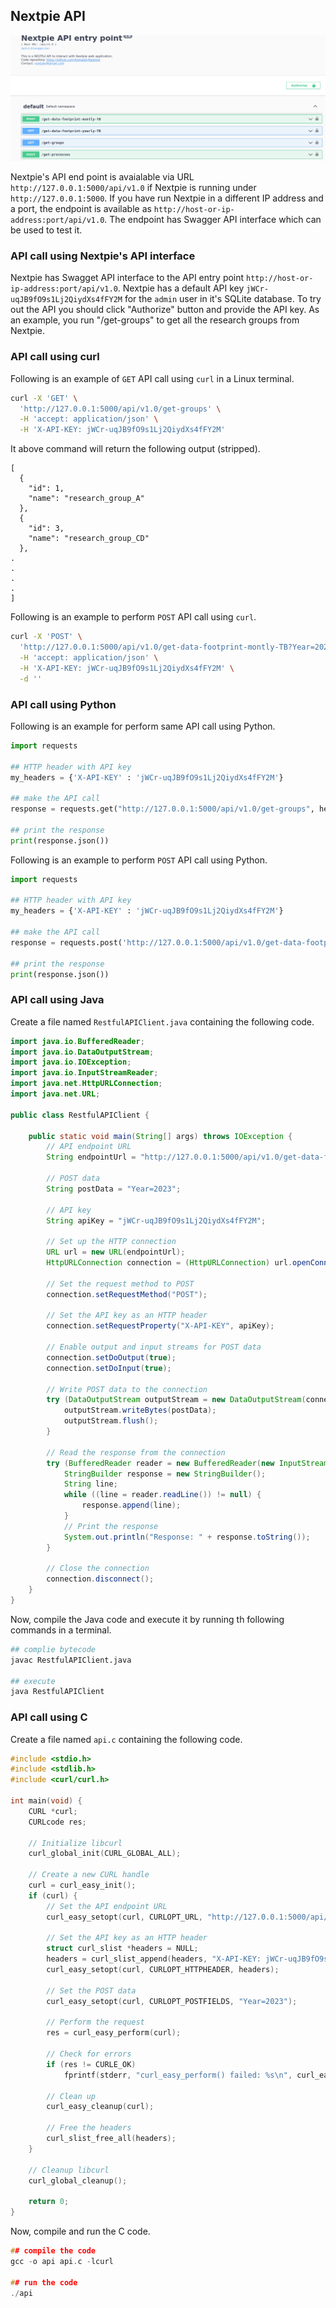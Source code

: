 ## Nextpie API


[![](./assets/images/API.png)](#)

Nextpie's API end point is avaialable via URL `http://127.0.0.1:5000/api/v1.0` if Nextpie is running under `http://127.0.0.1:5000`. If you have run Nextpie in a different IP address and a port, the endpoint is available as `http://host-or-ip-address:port/api/v1.0`. The endpoint has Swagger API interface which can be used to test it.


### API call using Nextpie's API interface

Nextpie has Swagget API interface to the API entry point `http://host-or-ip-address:port/api/v1.0`. Nextpie has a default API key `jWCr-uqJB9fO9s1Lj2QiydXs4fFY2M` for the `admin` user in it's SQLite database. To try out the API you should click "Authorize" button and provide the API key. As an example, you run "/get-groups" to get all the research groups from Nextpie.


### API call using curl

Following is an example of `GET` API call using `curl` in a Linux terminal.

```bash
curl -X 'GET' \
  'http://127.0.0.1:5000/api/v1.0/get-groups' \
  -H 'accept: application/json' \
  -H 'X-API-KEY: jWCr-uqJB9fO9s1Lj2QiydXs4fFY2M'
```

It above command will return the following output (stripped).

```
[
  {
    "id": 1, 
    "name": "research_group_A"
  }, 
  {
    "id": 3, 
    "name": "research_group_CD"
  }, 
.
.
.
.
]
```

Following is an example to perform `POST` API call using `curl`.

```bash
curl -X 'POST' \
  'http://127.0.0.1:5000/api/v1.0/get-data-footprint-montly-TB?Year=2023' \
  -H 'accept: application/json' \
  -H 'X-API-KEY: jWCr-uqJB9fO9s1Lj2QiydXs4fFY2M' \
  -d ''
```



### API call using Python
Following is an example for perform same API call using Python.

```python
import requests

## HTTP header with API key
my_headers = {'X-API-KEY' : 'jWCr-uqJB9fO9s1Lj2QiydXs4fFY2M'}

## make the API call
response = requests.get("http://127.0.0.1:5000/api/v1.0/get-groups", headers=my_headers)

## print the response
print(response.json())
```


Following is an example to perform `POST` API call using Python.

```python
import requests

## HTTP header with API key
my_headers = {'X-API-KEY' : 'jWCr-uqJB9fO9s1Lj2QiydXs4fFY2M'}

## make the API call
response = requests.post('http://127.0.0.1:5000/api/v1.0/get-data-footprint-montly-TB', data = {'Year':'2023'}, headers=my_headers)

## print the response
print(response.json())
```

### API call using Java

Create a file named `RestfulAPIClient.java` containing the following code.

```java
import java.io.BufferedReader;
import java.io.DataOutputStream;
import java.io.IOException;
import java.io.InputStreamReader;
import java.net.HttpURLConnection;
import java.net.URL;

public class RestfulAPIClient {

    public static void main(String[] args) throws IOException {
        // API endpoint URL
        String endpointUrl = "http://127.0.0.1:5000/api/v1.0/get-data-footprint-montly-TB";
        
        // POST data
        String postData = "Year=2023";
        
        // API key
        String apiKey = "jWCr-uqJB9fO9s1Lj2QiydXs4fFY2M";
        
        // Set up the HTTP connection
        URL url = new URL(endpointUrl);
        HttpURLConnection connection = (HttpURLConnection) url.openConnection();
        
        // Set the request method to POST
        connection.setRequestMethod("POST");
        
        // Set the API key as an HTTP header
        connection.setRequestProperty("X-API-KEY", apiKey);
        
        // Enable output and input streams for POST data
        connection.setDoOutput(true);
        connection.setDoInput(true);
        
        // Write POST data to the connection
        try (DataOutputStream outputStream = new DataOutputStream(connection.getOutputStream())) {
            outputStream.writeBytes(postData);
            outputStream.flush();
        }
        
        // Read the response from the connection
        try (BufferedReader reader = new BufferedReader(new InputStreamReader(connection.getInputStream()))) {
            StringBuilder response = new StringBuilder();
            String line;
            while ((line = reader.readLine()) != null) {
                response.append(line);
            }
            // Print the response
            System.out.println("Response: " + response.toString());
        }
        
        // Close the connection
        connection.disconnect();
    }
}

```

Now, compile the Java code and execute it by running th following commands in a terminal.

```bash
## complie bytecode
javac RestfulAPIClient.java

## execute
java RestfulAPIClient
```

### API call using C

Create a file named `api.c` containing the following code.

```c
#include <stdio.h>
#include <stdlib.h>
#include <curl/curl.h>

int main(void) {
    CURL *curl;
    CURLcode res;

    // Initialize libcurl
    curl_global_init(CURL_GLOBAL_ALL);
    
    // Create a new CURL handle
    curl = curl_easy_init();
    if (curl) {
        // Set the API endpoint URL
        curl_easy_setopt(curl, CURLOPT_URL, "http://127.0.0.1:5000/api/v1.0/get-data-footprint-montly-TB");

        // Set the API key as an HTTP header
        struct curl_slist *headers = NULL;
        headers = curl_slist_append(headers, "X-API-KEY: jWCr-uqJB9fO9s1Lj2QiydXs4fFY2M");
        curl_easy_setopt(curl, CURLOPT_HTTPHEADER, headers);

        // Set the POST data
        curl_easy_setopt(curl, CURLOPT_POSTFIELDS, "Year=2023");

        // Perform the request
        res = curl_easy_perform(curl);

        // Check for errors
        if (res != CURLE_OK)
            fprintf(stderr, "curl_easy_perform() failed: %s\n", curl_easy_strerror(res));

        // Clean up
        curl_easy_cleanup(curl);
        
        // Free the headers
        curl_slist_free_all(headers);
    }
    
    // Cleanup libcurl
    curl_global_cleanup();

    return 0;
}
```

Now, compile and run the C code.

```c
## compile the code
gcc -o api api.c -lcurl

## run the code
./api
```

